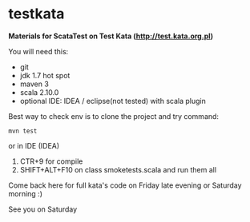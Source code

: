 testkata
========

**Materials for ScataTest on Test Kata (http://test.kata.org.pl)**

You will need this:
* git
* jdk 1.7 hot spot
* maven 3
* scala 2.10.0
* optional IDE: IDEA / eclipse(not tested) with scala plugin

Best way to check env is to clone the project and try command:

    mvn test

or in IDE (IDEA)
  1. CTR+9 for compile
  2. SHIFT+ALT+F10 on class smoketests.scala and run them all

Come back here for full kata's code on Friday late evening or Saturday morning :)

See you on Saturday
